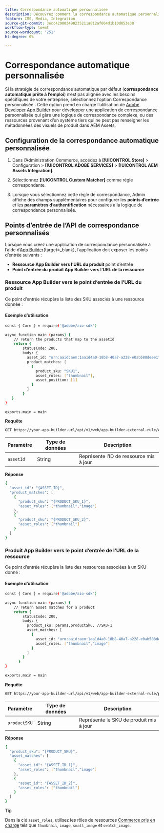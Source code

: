 ```yaml
---
title: Correspondance automatique personnalisée
description: Découvrez comment la correspondance automatique personnalisée est particulièrement utile pour les commerçants avec une logique de correspondance complexe ou ceux qui dépendent d’un système tiers qui ne peut pas renseigner les métadonnées des visuels de produit dans AEM Assets.
feature: CMS, Media, Integration
source-git-commit: 3ecc429003490235211a812af064d1b10d053e38
workflow-type: tm+mt
source-wordcount: '251'
ht-degree: 0%

---
```



# Correspondance automatique personnalisée

Si la stratégie de correspondance automatique par défaut (**correspondance automatique prête à l’emploi**) n’est pas alignée avec les besoins spécifiques de votre entreprise, sélectionnez l’option Correspondance personnalisée . Cette option prend en charge l’utilisation de [Adobe Developer App Builder](https://experienceleague.adobe.com/en/docs/commerce-learn/tutorials/adobe-developer-app-builder/introduction-to-app-builder) pour développer une application de correspondance personnalisée qui gère une logique de correspondance complexe, ou des ressources provenant d’un système tiers qui ne peut pas renseigner les métadonnées des visuels de produit dans AEM Assets.

## Configuration de la correspondance automatique personnalisée

1. Dans l’Administration Commerce, accédez à **[!UICONTROL Store]** > Configuration > **[!UICONTROL ADOBE SERVICES]** > **[!UICONTROL AEM Assets Integration]**.

1. Sélectionnez **[!UICONTROL Custom Matcher]** comme règle correspondante.

1. Lorsque vous sélectionnez cette règle de correspondance, Admin affiche des champs supplémentaires pour configurer les **points d’entrée** et les **paramètres d’authentification** nécessaires à la logique de correspondance personnalisée.

## Points d’entrée de l’API de correspondance personnalisés

Lorsque vous créez une application de correspondance personnalisée à l’aide d’[App Builder](https://experienceleague.adobe.com/en/docs/commerce-learn/tutorials/adobe-developer-app-builder/introduction-to-app-builder){target=_blank}, l’application doit exposer les points d’entrée suivants :

* **Ressource App Builder vers l’URL du produit** point d’entrée
* **Point d’entrée du produit App Builder vers l’URL de la ressource**

### Ressource App Builder vers le point d’entrée de l’URL du produit

Ce point d’entrée récupère la liste des SKU associés à une ressource donnée :

#### Exemple d’utilisation

```bash
const { Core } = require('@adobe/aio-sdk')
 
async function main (params) {
    // return the products that map to the assetId
    return {
        statusCode: 200,
        body: {
          asset_id: "urn:aaid:aem:1aa1d4a0-18b8-40a7-a228-e0ab588deee1",
          product_matches: [
            {
              product_sku: "SKU1",
              asset_roles: ["thumbnail"],
              asset_position: [1]
            }
          ]
        }
   }
}
 
exports.main = main
```

**Requête**

```bash
GET https://your-app-builder-url/api/v1/web/app-builder-external-rule/asset-to-product
```

| Paramètre | Type de données | Description |
| --- | --- | --- |
| `assetId` | String | Représente l’ID de ressource mis à jour |

**Réponse**

```bash
{
  "asset_id": "{ASSET_ID}",
  "product_matches": [
    {
      "product_sku": "{PRODUCT_SKU_1}",
      "asset_roles": ["thumbnail","image"]
    },
    {
      "product_sku": "{PRODUCT_SKU_2}",
      "asset_roles": ["thumbnail"]
    }
  ]
}
```

### Produit App Builder vers le point d’entrée de l’URL de la ressource

Ce point d’entrée récupère la liste des ressources associées à un SKU donné :

#### Exemple d’utilisation

```bash
const { Core } = require('@adobe/aio-sdk')
 
async function main (params) {
    // return asset matches for a product
    return {
        statusCode: 200,
        body: {
          product_sku: params.productSku, //SKU-1
          asset_matches: [
            {
              asset_id: "urn:aaid:aem:1aa1d4a0-18b8-40a7-a228-e0ab588deee1",
              asset_roles: ["thumbnail","image"]
            }
          ]
        }
      }
}
 
exports.main = main
```

**Requête**

```bash
GET https://your-app-builder-url/api/v1/web/app-builder-external-rule/product-to-asset
```

| Paramètre | Type de données | Description |
| --- | --- | --- |
| `productSKU` | String | Représente le SKU de produit mis à jour |

**Réponse**

```bash
{
  "product_sku": "{PRODUCT_SKU}",
  "asset_matches": [
    {
      "asset_id": "{ASSET_ID_1}",
      "asset_roles": ["thumbnail","image"]
    },
    {
      "asset_id": "{ASSET_ID_2}",
      "asset_roles": ["thumbnail"]
    }
  ]
}
```

>[!TIP]
>
> Dans la clé `asset_roles`, utilisez les rôles de ressources [Commerce pris en charge](https://experienceleague.adobe.com/en/docs/commerce-admin/catalog/products/digital-assets/product-image#image-roles) tels que `thumbnail`, `image`, `small_image` et `swatch_image`.
